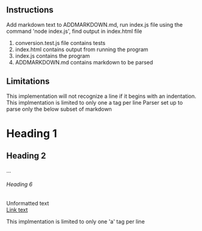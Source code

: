 ## Instructions
Add markdown text to ADDMARKDOWN.md, run index.js file using the command 'node index.js', find output in index.html file

1. conversion.test.js file contains tests
2. index.html contains output from running the program
3. index.js contains the program
4. ADDMARKDOWN.md contains markdown to be parsed

## Limitations
This implementation will not recognize a line if it begins with an indentation.
This implmentation is limited to only one a tag per line
Parser set up to parse only the below subset of markdown

# Heading 1                          
## Heading 2                        
...                                                                          
###### Heading 6                    
Unformatted text                                       
[Link text](https://www.test.com)   




This implmentation is limited to only one 'a' tag per line


